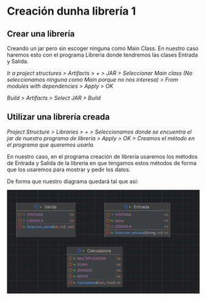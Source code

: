 # Creación dunha librería 1

## Crear una librería

Creando un jar pero sin escoger ninguna como Main Class. En nuestro caso haremos esto con el programa Libreria donde tendremos las clases Entrada y Salida.

*Ir a project structures > Artifacts > + > JAR > Seleccionar Main class (No seleccionamos ninguna como Main porque no nos interesa) > From modules with dependencies > Apply > OK*

*Build > Artifacts > Select JAR > Build*


## Utilizar una librería creada

*Project Structure > Libraries > + > Seleccionamos donde se encuentra el jar de nuestro programa de librería > Apply > OK > Creamos el método en el programa que queremos usarla.*

En nuestro caso, en el programa creación de librería usaremos los métodos de Entrada y Salida de la librería en que tengamos estos métodos de forma que los usaremos para mostrar y pedir los datos. 

De forma que nuestro diagrama quedará tal que así: 

![Imagen del Diagrama de CLases de nuestro ejercicio creación de una librería](img/Imagen.png)
